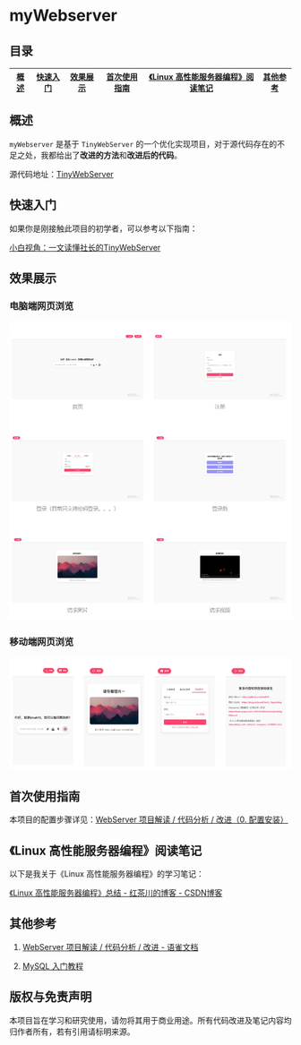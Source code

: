 # myWebserver

## 目录
| [概述](#概述) | [快速入门](#快速入门) | [效果展示](效果展示) | [首次使用指南](#首次使用指南) |[《Linux 高性能服务器编程》阅读笔记](#linux-高性能服务器编程阅读笔记) |[其他参考](#其他参考) |
|:--------:|:--------:|:--------:|:--------:|:--------:|:--------:|

## 概述
`myWebserver` 是基于 `TinyWebServer` 的一个优化实现项目，对于源代码存在的不足之处，我都给出了**改进的方法**和**改进后的代码**。

源代码地址：[TinyWebServer](https://github.com/qinguoyi/TinyWebServer)

## 快速入门
如果你是刚接触此项目的初学者，可以参考以下指南：

[小白视角：一文读懂社长的TinyWebServer](https://www.yuque.com/u39624144/zvaea9/uxmd9dc0wav703te?singleDoc#)

## 效果展示
### 电脑端网页浏览
![电脑端网页展示](/root/1.png)

### 移动端网页浏览
![移动端网页展示](/root/2.png)



## 首次使用指南
本项目的配置步骤详见：[WebServer 项目解读 / 代码分析 / 改进（0. 配置安装）](https://www.yuque.com/u39624144/zvaea9/cbr8n7reuf3rgw58)

## 《Linux 高性能服务器编程》阅读笔记

以下是我关于《Linux 高性能服务器编程》的学习笔记： 

[《Linux 高性能服务器编程》总结 - 红茶川的博客 - CSDN博客](https://blog.csdn.net/teriri_/category_12760091.html?spm=1001.2014.3001.5482)

## 其他参考
1. [WebServer 项目解读 / 代码分析 / 改进 - 语雀文档](https://www.yuque.com/u39624144/zvaea9/aqktb26g923rsiv5)

2. [MySQL 入门教程](https://www.yuque.com/u39624144/zvaea9/itwh52xog1cg165i)

## 版权与免责声明
本项目旨在学习和研究使用，请勿将其用于商业用途。所有代码改进及笔记内容均归作者所有，若有引用请标明来源。